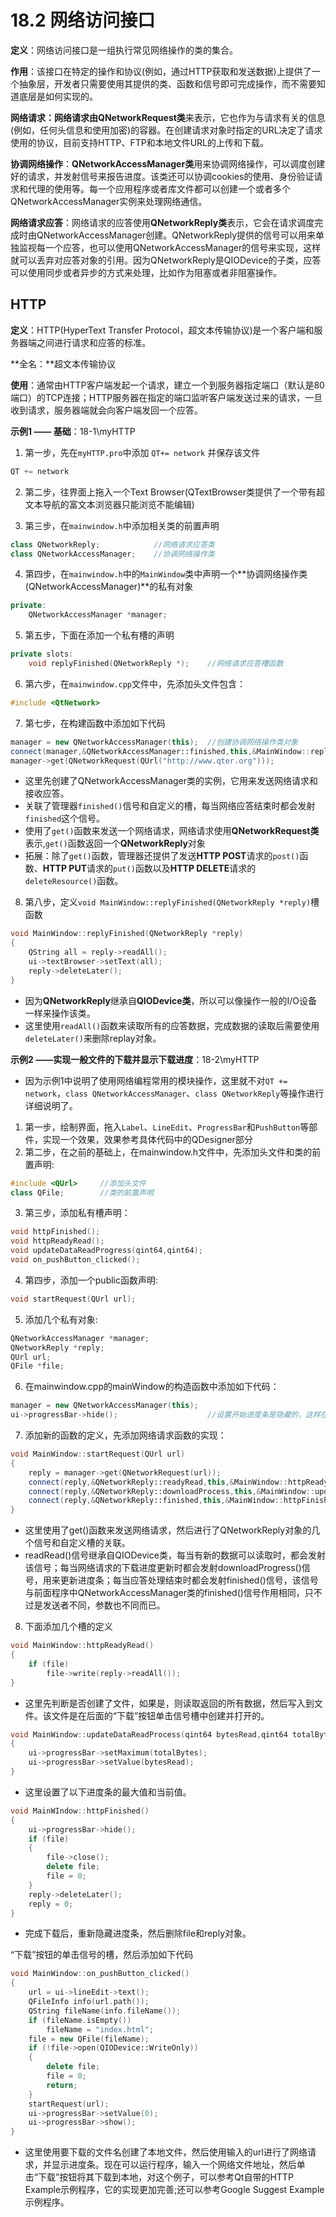 # 18.2 网络访问接口

**定义**：网络访问接口是一组执行常见网络操作的类的集合。

**作用**：该接口在特定的操作和协议(例如，通过HTTP获取和发送数据)上提供了一个抽象层，开发者只需要使用其提供的类、函数和信号即可完成操作，而不需要知道底层是如何实现的。

**网络请求：**网络请求由**QNetworkRequest类**来表示，它也作为与请求有关的信息(例如，任何头信息和使用加密)的容器。在创建请求对象时指定的URL决定了请求使用的协议，目前支持HTTP、FTP和本地文件URL的上传和下载。

**协调网络操作**：**QNetworkAccessManager类**用来协调网络操作，可以调度创建好的请求，并发射信号来报告进度。该类还可以协调cookies的使用、身份验证请求和代理的使用等。每一个应用程序或者库文件都可以创建一个或者多个QNetworkAccessManager实例来处理网络通信。

**网络请求应答**：网络请求的应答使用**QNetworkReply类**表示，它会在请求调度完成时由QNetworkAccessManager创建。QNetworkReply提供的信号可以用来单独监视每一个应答，也可以使用QNetworkAccessManager的信号来实现，这样就可以丢弃对应答对象的引用。因为QNetworkReply是QIODevice的子类，应答可以使用同步或者异步的方式来处理，比如作为阻塞或者非阻塞操作。

## HTTP

**定义**：HTTP(HyperText Transfer Protocol，超文本传输协议)是一个客户端和服务器端之间进行请求和应答的标准。

**全名：**超文本传输协议

**使用**：通常由HTTP客户端发起一个请求，建立一个到服务器指定端口（默认是80端口）的TCP连接；HTTP服务器在指定的端口监听客户端发送过来的请求，一旦收到请求，服务器端就会向客户端发回一个应答。

**示例1 —— 基础**：18-1\myHTTP

1. 第一步，先在`myHTTP.pro`中添加 `QT+= network`  并保存该文件

```cpp
QT += network
```

2. 第二步，往界面上拖入一个Text Browser(QTextBrowser类提供了一个带有超文本导航的富文本浏览器只能浏览不能编辑)

3. 第三步，在`mainwindow.h`中添加相关类的前置声明

```cpp
class QNetworkReply;			//网络请求应答类
class QNetworkAccessManager;	//协调网络操作类
```

4. 第四步，在`mainwindow.h`中的`MainWindow`类中声明一个**协调网络操作类(QNetworkAccessManager)**的私有对象

```cpp
private:
	QNetworkAccessManager *manager;
```

5. 第五步，下面在添加一个私有槽的声明

```cpp
private slots:
	void replyFinished(QNetworkReply *);	//网络请求应答槽函数
```

6. 第六步，在`mainwindow.cpp`文件中，先添加头文件包含：

```cpp
#include <QtNetwork>
```

7. 第七步，在构建函数中添加如下代码

```cpp
manager = new QNetworkAccessManager(this);	//创建协调网络操作类对象
connect(manager,&QNetworkAccessManager::finished,this,&MainWindow::replyFinished); //网络应答结束后会发射finished信号
manager->get(QNetworkRequest(QUrl("http://www.qter.org")));
```

+ 这里先创建了QNetworkAccessManager类的实例，它用来发送网络请求和接收应答。
+ 关联了管理器`finished()`信号和自定义的槽，每当网络应答结束时都会发射`finished`这个信号。
+ 使用了`get()`函数来发送一个网络请求，网络请求使用**QNetworkRequest类**表示,`get()`函数返回一个**QNetworkReply**对象
+ 拓展：除了`get()`函数，管理器还提供了发送**HTTP POST**请求的`post()`函数、**HTTP PUT**请求的`put()`函数以及**HTTP DELETE**请求的`deleteResource()`函数。

8. 第八步，定义`void MainWindow::replyFinished(QNetworkReply *reply)`槽函数

```cpp
void MainWindow::replyFinished(QNetworkReply *reply)
{
    QString all = reply->readAll();
    ui->textBrowser->setText(all);
    reply->deleteLater();
}
```

* 因为**QNetworkReply**继承自**QIODevice类**，所以可以像操作一般的I/O设备一样来操作该类。
* 这里使用`readAll()`函数来读取所有的应答数据，完成数据的读取后需要使用`deleteLater()`来删除replay对象。

**示例2 ——实现一般文件的下载并显示下载进度**：18-2\myHTTP

+ 因为示例1中说明了使用网络编程常用的模块操作，这里就不对`QT += network`，`class QNetworkAccessManager`、`class QNetworkReply`等操作进行详细说明了。

1. 第一步，绘制界面，拖入``Label``、``LineEdit``、``ProgressBar``和`PushButton`等部件，实现一个效果，效果参考具体代码中的QDesigner部分
2. 第二步，在之前的基础上，在mainwindow.h文件中，先添加头文件和类的前置声明:

```cpp
#include <QUrl>		//添加头文件
class QFile;		//类的前置声明
```

3. 第三步，添加私有槽声明：

```cpp
void httpFinished();
void httpReadyRead();
void updateDataReadProgress(qint64,qint64);
void on_pushButton_clicked();
```

4. 第四步，添加一个public函数声明:

```cpp
void startRequest(QUrl url);
```

5. 添加几个私有对象:

```cpp
QNetworkAccessManager *manager;
QNetworkReply *reply;
QUrl url;
QFile *file;
```

6. 在mainwindow.cpp的mainWindow的构造函数中添加如下代码：

```c++
manager = new QNetworkAccessManager(this);
ui->progressBar->hide();					//设置开始进度条是隐藏的，这样在没有下载文件时不会显示进度条
```

7. 添加新的函数的定义，先添加网络请求函数的实现：

```c++
void MainWindow::startRequest(QUrl url)
{
    reply = manager->get(QNetworkRequest(url));
    connect(reply,&QNetworkReply::readyRead,this,&MainWindow::httpReadyRead);
    connect(reply,&QNetworkReply::downloadProcess,this,&MainWindow::updateDataReadProcess);
    connect(reply,&QNetworkReply::finished,this,&MainWindow::httpFinished);
}
```

+ 这里使用了get()函数来发送网络请求，然后进行了QNetworkReply对象的几个信号和自定义槽的关联。
+ readRead()信号继承自QIODevice类，每当有新的数据可以读取时，都会发射该信号；每当网络请求的下载进度更新时都会发射downloadProgress()信号，用来更新进度条；每当应答处理结束时都会发射finished()信号，该信号与前面程序中QNetworkAccessManager类的finished()信号作用相同，只不过是发送者不同，参数也不同而已。

8. 下面添加几个槽的定义

```cpp
void MainWindow::httpReadyRead()
{
	if (file)
        file->write(reply->readAll());
}
```

+ 这里先判断是否创建了文件，如果是，则读取返回的所有数据，然后写入到文件。该文件是在后面的“下载”按钮单击信号槽中创建并打开的。

```c++
void MainWindow::updateDataReadProcess(qint64 bytesRead,qint64 totalBytes)
{
	ui->progressBar->setMaximum(totalBytes);
	ui->progressBar->setValue(bytesRead);
}
```

+ 这里设置了以下进度条的最大值和当前值。

```cpp
void MainWIndow::httpFinished()
{
    ui->progressBar->hide();
    if (file)
    {
        file->close();
        delete file;
        file = 0;
    }
    reply->deleteLater();
    reply = 0;
}
```

+ 完成下载后，重新隐藏进度条，然后删除file和reply对象。

“下载”按钮的单击信号的槽，然后添加如下代码

```cpp
void MainWindow::on_pushButton_clicked()
{
    url = ui->lineEdit->text();
    QFileInfo info(url.path());
    QString fileName(info.fileName());
    if (fileName.isEmpty())
        fileName = "index.html";
    file = new QFile(fileName);
    if (!file->open(QIODevice::WriteOnly))
    {
        delete file;
        file = 0;
        return;
    }
    startRequest(url);
    ui->progressBar->setValue(0);
    ui->progressBar->show();
}
```

+ 这里使用要下载的文件名创建了本地文件，然后使用输入的url进行了网络请求，并显示进度条。现在可以运行程序，输入一个网络文件地址，然后单击“下载”按钮将其下载到本地，对这个例子，可以参考Qt自带的HTTP Example示例程序，它的实现更加完善;还可以参考Google Suggest Example示例程序。
